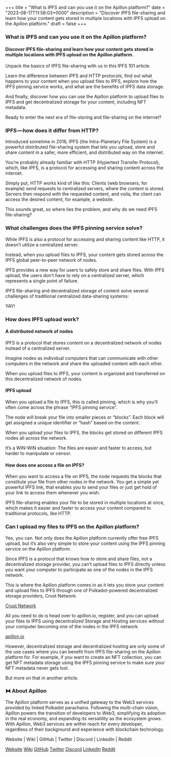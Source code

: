 +++
title = "What is IPFS and can you use it on the Apillon platform?"
date = "2023-08-17T11:58:03+0000"
description = "Discover IPFS file-sharing and learn how your content gets stored in multiple locations with IPFS upload on the Apillon platform."
draft = false
+++

### What is IPFS and can you use it on the Apillon platform?


#### Discover IPFS file-sharing and learn how your content gets stored in multiple locations with IPFS upload on the Apillon platform.


Unpack the basics of IPFS file-sharing with us in this IPFS 101 article.


Learn the difference between IPFS and HTTP protocols, find out what happens to your content when you upload files to IPFS, explore how the IPFS pinning service works, and what are the benefits of IPFS data storage.


And finally, discover how you can use the Apillon platform to upload files to IPFS and get decentralized storage for your content, including NFT metadata.


Ready to enter the next era of file-storing and file-sharing on the internet?


### IPFS — how does it differ from HTTP?


Introduced sometime in 2016, IPFS (the Intra-Planetary File System) is a powerful distributed file-sharing system that lets you upload, store and share content in a safer, more efficient, and distributed way on the internet.


You’re probably already familiar with HTTP (Hypertext Transfer Protocol), which, like IPFS, is a protocol for accessing and sharing content across the internet.


Simply put, HTTP works kind of like this: Clients (web browsers, for example) send requests to centralized servers, where the content is stored. Servers then respond with the requested content, and voila, the client can access the desired content, for example, a website.


This sounds great, so where lies the problem, and why do we need IPFS file-sharing?


### What challenges does the IPFS pinning service solve?


While IPFS is also a protocol for accessing and sharing content like HTTP, it doesn’t utilize a centralized server.


Instead, when you upload files to IPFS, your content gets stored across the IPFS global peer-to-peer network of nodes.


IPFS provides a new way for users to safely store and share files. With IPFS upload, the users don’t have to rely on a centralized server, which represents a single point of failure.


IPFS file-sharing and decentralized storage of content solve several challenges of traditional centralized data-sharing systems:


YAY!


### How does IPFS upload work?


#### A distributed network of nodes


IPFS is a protocol that stores content on a decentralized network of nodes instead of a centralized server.


Imagine nodes as individual computers that can communicate with other computers in the network and share the uploaded content with each other.


When you upload files to IPFS, your content is organized and transferred on this decentralized network of nodes.


#### IPFS upload


When you upload a file to IPFS, this is called pinning, which is why you’ll often come across the phrase “IPFS pinning service”.


The node will break your file into smaller pieces or “blocks”. Each block will get assigned a unique identifier or “hash” based on the content.


When you upload your files to IPFS, the blocks get stored on different IPFS nodes all across the network.


It’s a WIN-WIN situation: The files are easier and faster to access, but harder to manipulate or censor.


#### How does one access a file on IPFS?


When you want to access a file on IPFS, the node requests the blocks that constitute your file from other nodes in the network. You get a simple yet powerful IPFS link, that enables you to send your files or just get hold of your link to access them whenever you wish.


IPFS file-sharing enables your file to be stored in multiple locations at once, which makes it easier and faster to access your content compared to traditional protocols, like HTTP.


### Can I upload my files to IPFS on the Apillon platform?


Yes, you can. Not only does the Apillon platform currently offer free IPFS upload, but it’s also very simple to store your content using the IPFS pinning service on the Apillon platform.


Since IPFS is a protocol that knows how to store and share files, not a decentralized storage provider, you can’t upload files to IPFS directly unless you want your computer to participate as one of the nodes in the IPFS network.


This is where the Apillon platform comes in as it lets you store your content and upload files to IPFS through one of Polkadot-powered decentralized storage providers, Crust Network.

[Crust Network](https://crust.network/)

All you need to do is head over to apillon.io, register, and you can upload your files to IPFS using decentralized Storage and Hosting services without your computer becoming one of the nodes in the IPFS network.

[apillon.io](https://apillon.io/)

However, decentralized storage and decentralized hosting are only some of the use cases where you can benefit from IPFS file-sharing on the Apillon platform for. For example, if you want to create an NFT collection, you can get NFT metadata storage using the IPFS pinning service to make sure your NFT metadata never gets lost.


But more on that in another article.


### ⧓ About Apillon


The Apillon platform serves as a unified gateway to the Web3 services provided by linked Polkadot parachains. Following the multi-chain vision, Apillon powers the transition of developers to Web3, simplifying its adoption in the real economy, and expanding its versatility as the ecosystem grows. With Apillon, Web3 services are within reach for every developer, regardless of their background and experience with blockchain technology.


Website | Wiki | GitHub | Twitter | Discord | LinkedIn | Reddit

[Website](https://apillon.io/)
[Wiki](https://wiki.apillon.io/)
[GitHub](https://github.com/Apillon-web3)
[Twitter](https://twitter.com/apillon)
[Discord](https://discord.gg/apillon)
[LinkedIn](https://www.linkedin.com/company/apillon/)
[Reddit](https://www.reddit.com/r/apillon/)